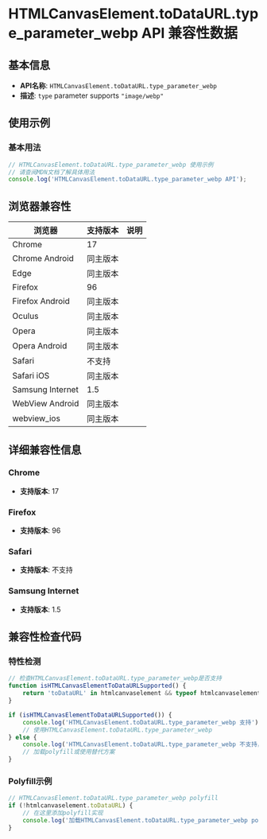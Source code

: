 # HTMLCanvasElement.toDataURL.type_parameter_webp API 兼容性数据

## 基本信息

- **API名称**: `HTMLCanvasElement.toDataURL.type_parameter_webp`
- **描述**: `type` parameter supports `"image/webp"`

## 使用示例

### 基本用法

```javascript
// HTMLCanvasElement.toDataURL.type_parameter_webp 使用示例
// 请查阅MDN文档了解具体用法
console.log('HTMLCanvasElement.toDataURL.type_parameter_webp API');
```

## 浏览器兼容性

| 浏览器 | 支持版本 | 说明 |
|--------|----------|------|
| Chrome | 17 |  |
| Chrome Android | 同主版本 |  |
| Edge | 同主版本 |  |
| Firefox | 96 |  |
| Firefox Android | 同主版本 |  |
| Oculus | 同主版本 |  |
| Opera | 同主版本 |  |
| Opera Android | 同主版本 |  |
| Safari | 不支持 |  |
| Safari iOS | 同主版本 |  |
| Samsung Internet | 1.5 |  |
| WebView Android | 同主版本 |  |
| webview_ios | 同主版本 |  |

## 详细兼容性信息

### Chrome

- **支持版本**: 17

### Firefox

- **支持版本**: 96

### Safari

- **支持版本**: 不支持

### Samsung Internet

- **支持版本**: 1.5

## 兼容性检查代码

### 特性检测

```javascript
// 检查HTMLCanvasElement.toDataURL.type_parameter_webp是否支持
function isHTMLCanvasElementToDataURLSupported() {
    return 'toDataURL' in htmlcanvaselement && typeof htmlcanvaselement.toDataURL === 'function';
}

if (isHTMLCanvasElementToDataURLSupported()) {
    console.log('HTMLCanvasElement.toDataURL.type_parameter_webp 支持');
    // 使用HTMLCanvasElement.toDataURL.type_parameter_webp
} else {
    console.log('HTMLCanvasElement.toDataURL.type_parameter_webp 不支持，需要polyfill');
    // 加载polyfill或使用替代方案
}
```

### Polyfill示例

```javascript
// HTMLCanvasElement.toDataURL.type_parameter_webp polyfill
if (!htmlcanvaselement.toDataURL) {
    // 在这里添加polyfill实现
    console.log('加载HTMLCanvasElement.toDataURL.type_parameter_webp polyfill');
}
```

